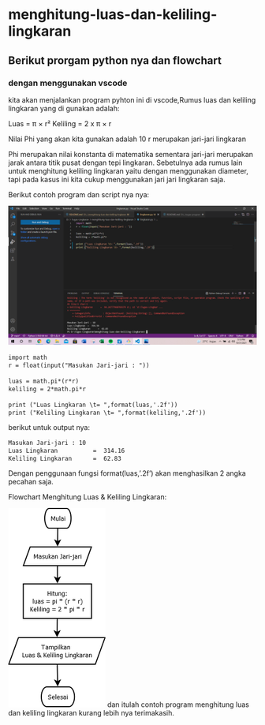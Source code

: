 # menghitung-luas-dan-keliling-lingkaran
## Berikut prorgam python nya dan flowchart 
### dengan menggunakan vscode
kita akan menjalankan program pyhton ini di vscode,Rumus luas dan keliling lingkaran yang di gunakan adalah:<p>
    Luas     = π × r²
    Keliling = 2 x π × r

Nilai Phi yang akan kita gunakan adalah 10
r merupakan jari-jari lingkaran

Phi merupakan nilai konstanta di matematika sementara jari-jari merupakan jarak antara titik pusat dengan tepi lingkaran. Sebetulnya ada rumus lain untuk menghitung keliling lingkaran yaitu dengan menggunakan diameter, tapi pada kasus ini kita cukup menggunakan jari jari lingkaran saja.<p>
Berikut contoh program dan script nya nya:<p>
![gambar 1](screenshot/ss1.PNG)

    import math
    r = float(input("Masukan Jari-jari : "))

    luas = math.pi*(r*r)
    keliling = 2*math.pi*r

    print ("Luas Lingkaran \t= ",format(luas,'.2f'))
    print ("Keliling Lingkaran \t= ",format(keliling,'.2f'))

berikut untuk output nya:<p>
    
    Masukan Jari-jari : 10
    Luas Lingkaran          =  314.16
    Keliling Lingkaran      =  62.83

Dengan penggunaan fungsi format(luas,’.2f’) akan menghasilkan 2 angka pecahan saja.<p>

Flowchart Menghitung Luas & Keliling Lingkaran:<p>
![gambar 2](screenshot/ff2.png)
dan itulah contoh program menghitung luas dan keliling lingkaran kurang lebih nya terimakasih.
